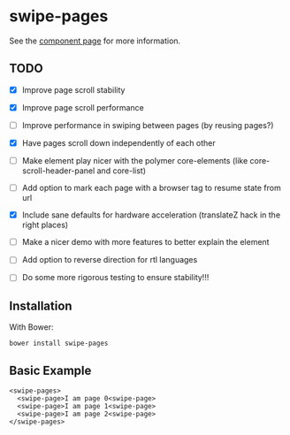 swipe-pages
================

See the [component page](http://TheSeamau5.github.io/swipe-pages) for more information.


## TODO

- [x] Improve page scroll stability
- [x] Improve page scroll performance
- [ ] Improve performance in swiping between pages (by reusing pages?)
- [x] Have pages scroll down independently of each other
- [ ] Make element play nicer with the polymer core-elements (like core-scroll-header-panel and core-list)
- [ ] Add option to mark each page with a browser tag to resume state from url
- [x] Include sane defaults for hardware acceleration (translateZ hack in the right places)
- [ ] Make a nicer demo with more features to better explain the element
- [ ] Add option to reverse direction for rtl languages
- [ ] Do some more rigorous testing to ensure stability!!!


## Installation
With Bower:

    bower install swipe-pages

## Basic Example

    <swipe-pages>
      <swipe-page>I am page 0<swipe-page>
      <swipe-page>I am page 1<swipe-page>
      <swipe-page>I am page 2<swipe-page>
    </swipe-pages>

    
